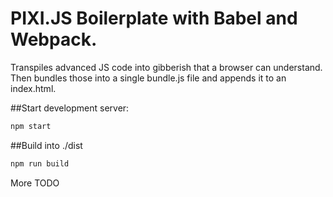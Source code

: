 # PIXI.JS Boilerplate with Babel and Webpack.

Transpiles advanced JS code into gibberish that a browser can understand. Then bundles those into a single bundle.js file and appends it to an index.html.

##Start development server:

```bash
npm start
```

##Build into ./dist

```bash
npm run build
```

More TODO

